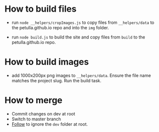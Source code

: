 # How to build files

- run `node __helpers/cropImages.js` to copy files from `__helpers/data` to the petulla.github.io repo and into the `img` folder.

- run `node build.js` to build the site and copy files from `build` to the petulla.github.io repo.

# How to build images
- add 1000x200px png images to `__helpers/data`. Ensure the file name matches the project slug. Run the build task.

# How to merge
- Commit changes on dev at root
- Switch to master branch
- [Follow](https://stackoverflow.com/a/16455853/2573069) to ignore the `dev` folder at root.
